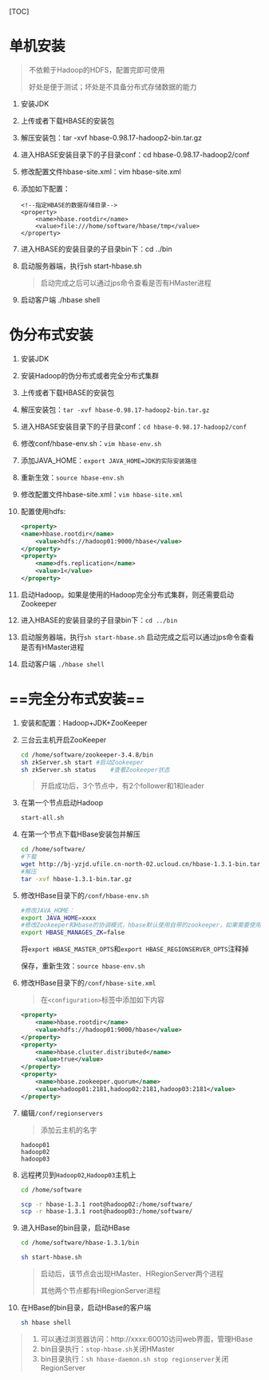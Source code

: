 [TOC]

# 单机安装

> 不依赖于Hadoop的HDFS，配置完即可使用
>
> 好处是便于测试；坏处是不具备分布式存储数据的能力

1. 安装JDK

2. 上传或者下载HBASE的安装包

3. 解压安装包：tar -xvf hbase-0.98.17-hadoop2-bin.tar.gz

4. 进入HBASE安装目录下的子目录conf：cd hbase-0.98.17-hadoop2/conf

5. 修改配置文件hbase-site.xml：vim hbase-site.xml

6. 添加如下配置：

   ```xaml
   <!--指定HBASE的数据存储目录-->
   <property>
       <name>hbase.rootdir</name>
       <value>file:///home/software/hbase/tmp</value>
   </property>
   ```

7. 进入HBASE的安装目录的子目录bin下：cd ../bin

8. 启动服务器端，执行sh start-hbase.sh

   > 启动完成之后可以通过jps命令查看是否有HMaster进程

9. 启动客户端 ./hbase shell





# 伪分布式安装

1. 安装JDK

2. 安装Hadoop的伪分布式或者完全分布式集群

3. 上传或者下载HBASE的安装包

4. 解压安装包：`tar -xvf hbase-0.98.17-hadoop2-bin.tar.gz`

5. 进入HBASE安装目录下的子目录conf：`cd hbase-0.98.17-hadoop2/conf`

6. 修改conf/hbase-env.sh：`vim hbase-env.sh`

7. 添加JAVA_HOME：`export JAVA_HOME=JDK的实际安装路径`

8. 重新生效：`source hbase-env.sh`

9. 修改配置文件hbase-site.xml：`vim hbase-site.xml`

10. 配置使用hdfs:
	
	```xml
	<property>
    <name>hbase.rootdir</name>
	    <value>hdfs://hadoop01:9000/hbase</value>
	</property>
	<property>
	    <name>dfs.replication</name>
	    <value>1</value>
	</property>
	```
	
11. 启动Hadoop。如果是使用的Hadoop完全分布式集群，则还需要启动Zookeeper

12. 进入HBASE的安装目录的子目录bin下：`cd ../bin`

13. 启动服务器端，执行`sh start-hbase.sh`
	启动完成之后可以通过jps命令查看是否有HMaster进程

15. 启动客户端 `./hbase shell`







# ==完全分布式安装==

1. 安装和配置：Hadoop+JDK+ZooKeeper

2. 三台云主机开启ZooKeeper

   ```sh
   cd /home/software/zookeeper-3.4.8/bin
   sh zkServer.sh start	#启动Zookeeper
   sh zkServer.sh status	#查看Zookeeper状态
   ```

   > 开启成功后，3个节点中，有2个follower和1和leader

3. 在第一个节点启动Hadoop

   ```sh
   start-all.sh
   ```

4. 在第一个节点下载HBase安装包并解压

   ```sh
   cd /home/software/
   #下载
   wget http://bj-yzjd.ufile.cn-north-02.ucloud.cn/hbase-1.3.1-bin.tar.gz
   #解压
   tar -xvf hbase-1.3.1-bin.tar.gz
   ```

5. 修改HBase目录下的`/conf/hbase-env.sh`

   ```sh
   #修改JAVA_HOME：
   export JAVA_HOME=xxxx
   #修改Zookeeper和Hbase的协调模式，hbase默认使用自带的zookeeper，如果需要使用外部zookeeper，需要先关闭：
   export HBASE_MANAGES_ZK=false
   ```

   将`export HBASE_MASTER_OPTS`和`export HBASE_REGIONSERVER_OPTS`注释掉

   保存，重新生效：`source hbase-env.sh`

6. 修改HBase目录下的`/conf/hbase-site.xml`

   > 在`<configuration>`标签中添加如下内容

   ```xml
   <property>
       <name>hbase.rootdir</name>
       <value>hdfs://hadoop01:9000/hbase</value>
   </property>
   <property>
       <name>hbase.cluster.distributed</name>
       <value>true</value>
   </property>
   <property>
       <name>hbase.zookeeper.quorum</name>
       <value>hadoop01:2181,hadoop02:2181,hadoop03:2181</value>
   </property>
   ```

7. 编辑`/conf/regionservers`

   > 添加云主机的名字

   ```
   hadoop01
   hadoop02
   hadoop03
   ```

8. 远程拷贝到`Hadoop02`,`Hadoop03`主机上

   ```sh
   cd /home/software
   
   scp -r hbase-1.3.1 root@hadoop02:/home/software/
   scp -r hbase-1.3.1 root@hadoop03:/home/software/
   ```

9. 进入HBase的bin目录，启动HBase

   ```sh
   cd /home/software/hbase-1.3.1/bin
   
   sh start-hbase.sh
   ```

   > 启动后，该节点会出现HMaster、HRegionServer两个进程
   >
   > 其他两个节点都有HRegionServer进程

10. 在HBase的bin目录，启动HBase的客户端

    ```sh
    sh hbase shell
    ```



> 1. 可以通过浏览器访问：http://xxxx:60010访问web界面，管理HBase
> 2. bin目录执行：`stop-hbase.sh`关闭HMaster
> 3. bin目录执行：`sh hbase-daemon.sh stop regionserver`关闭RegionServer